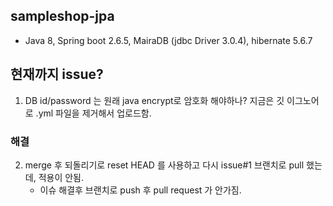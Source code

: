 ## sampleshop-jpa

- Java 8, Spring boot 2.6.5, MairaDB (jdbc Driver 3.0.4), hibernate 5.6.7


## 현재까지 issue?

1. DB id/password 는 원래 java encrypt로 암호화 해야하나? 지금은 깃 이그노어로 .yml 파일을 제거해서 업로드함.

### 해결
2. merge 후 되돌리기로 reset HEAD 를 사용하고 다시 issue#1 브랜치로 pull 했는데, 적용이 안됨.
    - 이슈 해결후 브랜치로 push 후 pull request 가 안가짐.
